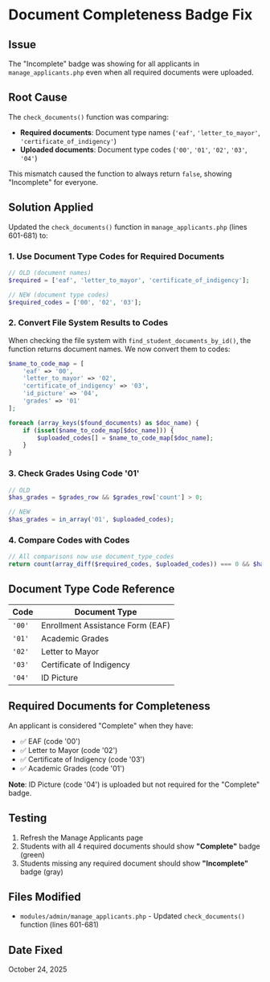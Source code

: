 # Document Completeness Badge Fix

## Issue
The "Incomplete" badge was showing for all applicants in `manage_applicants.php` even when all required documents were uploaded.

## Root Cause
The `check_documents()` function was comparing:
- **Required documents**: Document type names (`'eaf'`, `'letter_to_mayor'`, `'certificate_of_indigency'`)
- **Uploaded documents**: Document type codes (`'00'`, `'01'`, `'02'`, `'03'`, `'04'`)

This mismatch caused the function to always return `false`, showing "Incomplete" for everyone.

## Solution Applied
Updated the `check_documents()` function in `manage_applicants.php` (lines 601-681) to:

### 1. Use Document Type Codes for Required Documents
```php
// OLD (document names)
$required = ['eaf', 'letter_to_mayor', 'certificate_of_indigency'];

// NEW (document type codes)
$required_codes = ['00', '02', '03'];
```

### 2. Convert File System Results to Codes
When checking the file system with `find_student_documents_by_id()`, the function returns document names. We now convert them to codes:

```php
$name_to_code_map = [
    'eaf' => '00',
    'letter_to_mayor' => '02',
    'certificate_of_indigency' => '03',
    'id_picture' => '04',
    'grades' => '01'
];

foreach (array_keys($found_documents) as $doc_name) {
    if (isset($name_to_code_map[$doc_name])) {
        $uploaded_codes[] = $name_to_code_map[$doc_name];
    }
}
```

### 3. Check Grades Using Code '01'
```php
// OLD
$has_grades = $grades_row && $grades_row['count'] > 0;

// NEW
$has_grades = in_array('01', $uploaded_codes);
```

### 4. Compare Codes with Codes
```php
// All comparisons now use document_type_codes
return count(array_diff($required_codes, $uploaded_codes)) === 0 && $has_grades;
```

## Document Type Code Reference
| Code | Document Type |
|------|--------------|
| `'00'` | Enrollment Assistance Form (EAF) |
| `'01'` | Academic Grades |
| `'02'` | Letter to Mayor |
| `'03'` | Certificate of Indigency |
| `'04'` | ID Picture |

## Required Documents for Completeness
An applicant is considered "Complete" when they have:
- ✅ EAF (code '00')
- ✅ Letter to Mayor (code '02')
- ✅ Certificate of Indigency (code '03')
- ✅ Academic Grades (code '01')

**Note**: ID Picture (code '04') is uploaded but not required for the "Complete" badge.

## Testing
1. Refresh the Manage Applicants page
2. Students with all 4 required documents should show **"Complete"** badge (green)
3. Students missing any required document should show **"Incomplete"** badge (gray)

## Files Modified
- `modules/admin/manage_applicants.php` - Updated `check_documents()` function (lines 601-681)

## Date Fixed
October 24, 2025
